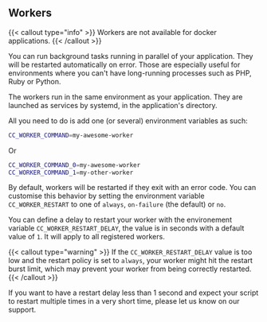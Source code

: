 
## Workers

{{< callout type="info" >}}
Workers are not available for docker applications.
{{< /callout >}}

You can run background tasks running in parallel of your application. They will be restarted automatically on error.
Those are especially useful for environments where you can't have long-running processes such as PHP, Ruby or Python.

The workers run in the same environment as your application. They are launched as services by systemd, in the application's directory.

All you need to do is add one (or several) environment variables as such:

```bash
CC_WORKER_COMMAND=my-awesome-worker
```

Or

```bash
CC_WORKER_COMMAND_0=my-awesome-worker
CC_WORKER_COMMAND_1=my-other-worker
```

By default, workers will be restarted if they exit with an error code. You can customise this behavior by setting the
environment variable `CC_WORKER_RESTART` to one of `always`, `on-failure` (the default) or `no`.

You can define a delay to restart your worker with the environement variable `CC_WORKER_RESTART_DELAY`, the value is in seconds with a default value of `1`. It will apply to all registered workers.

{{< callout type="warning" >}}
If the `CC_WORKER_RESTART_DELAY` value is too low and the restart policy is set to `always`, your worker might hit the restart burst limit, which may prevent your worker from being correctly restarted.
{{< /callout >}}

If you want to have a restart delay less than 1 second and expect your script to restart multiple times in a very short time, please let us know on our support.


